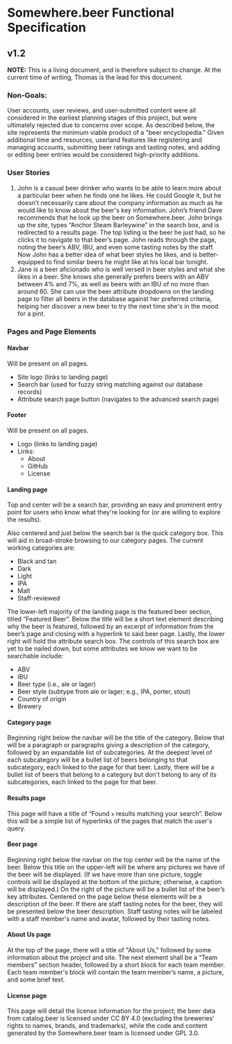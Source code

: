 # Somewhere.beer Functional Specification
## v1.2

**NOTE:** This is a living document, and is therefore subject to change. At the current time of writing, Thomas is the lead for this document.

### Non-Goals:

User accounts, user reviews, and user-submitted content were all considered in the earliest planning stages of this project, but were ultimately rejected due to concerns over scope. As described below, the site represents the minimum viable product of a "beer encyclopedia." Given additional time and resources, userland features like registering and managing accounts, submitting beer ratings and tasting notes, and adding or editing beer entries would be considered high-priority additions.

### User Stories

1. John is a casual beer drinker who wants to be able to learn more about a particular beer when he finds one he likes. He could Google it, but he doesn’t necessarily care about the company information as much as he would like to know about the beer's key information. John’s friend Dave recommends that he look up the beer on Somewhere.beer. John brings up the site, types “Anchor Steam Barleywine” in the search box, and is redirected to a results page. The top listing is the beer he just had, so he clicks it to navigate to that beer’s page. John reads through the page, noting the beer’s ABV, IBU, and even some tasting notes by the staff. Now John has a better idea of what beer styles he likes, and is better-equipped to find similar beers he might like at his local bar tonight.
2. Jane is a beer aficionado who is well versed in beer styles and what she likes in a beer. She knows she generally prefers beers with an ABV between 4% and 7%, as well as beers with an IBU of no more than around 60. She can use the beer attribute dropdowns on the landing page to filter all beers in the database against her preferred criteria, helping her discover a new beer to try the next time she's in the mood for a pint.

### Pages and Page Elements

#### Navbar

Will be present on all pages.

- Site logo (links to landing page)
- Search bar (used for fuzzy string matching against our database records)
- Attribute search page button (navigates to the advanced search page)

#### Footer

Will be present on all pages.

- Logo (links to landing page)
- Links:
    - About
    - GitHub
    - License

#### Landing page 

Top and center will be a search bar, providing an easy and prominent entry point for users who know what they're looking for (or are willing to explore the results).

Also centered and just below the search bar is the quick category box. This will aid in broad-stroke browsing to our category pages. The current working categories are:

- Black and tan
- Dark
- Light
- IPA
- Malt 
- Staff-reviewed

The lower-left majority of the landing page is the featured beer section, titled “Featured Beer”. Below the title will be a short text element describing why the beer is featured, followed by an excerpt of information from the beer’s page and closing with a hyperlink to said beer page. Lastly, the lower right will hold the attribute search box. The controls of this search box are yet to be nailed down, but some attributes we know we want to be searchable include:

- ABV
- IBU
- Beer type (i.e., ale or lager)
- Beer style (subtype from ale or lager; e.g., IPA, porter, stout)
- Country of origin
- Brewery

#### Category page

Beginning right below the navbar will be the title of the category. Below that will be a paragraph or paragraphs giving a description of the category, followed by an expandable list of subcategories. At the deepest level of each subcategory will be a bullet list of beers belonging to that subcategory, each linked to the page for that beer. Lastly, there will be a bullet list of beers that belong to a category but don't belong to any of its subcategories, each linked to the page for that beer.

#### Results page

This page will have a title of “Found `x` results matching your search”. Below this will be a simple list of hyperlinks of the pages that match the user's query.

#### Beer page

Beginning right below the navbar on the top center will be the name of the beer. Below this title on the upper-left will be where any pictures we have of the beer will be displayed. (If we have more than one picture, toggle controls will be displayed at the bottom of the picture; otherwise, a caption will be displayed.) On the right of the picture will be a bullet list of the beer’s key attributes. Centered on the page below these elements will be a description of the beer. If there are staff tasting notes for the beer, they will be presented below the beer description. Staff tasting notes will be labeled with a staff member's name and avatar, followed by their tasting notes.

#### About Us page

At the top of the page, there will a title of "About Us," followed by some information about the project and site. The next element shall be a “Team members” section header, followed by a short block for each team member. Each team member's block will contain the team member’s name, a picture, and some brief text.

#### License page

This page will detail the license information for the project; the beer data from catalog.beer is licensed under CC BY 4.0 (excluding the breweries' rights to names, brands, and trademarks), while the code and content generated by the Somewhere.beer team is licensed under GPL 3.0.